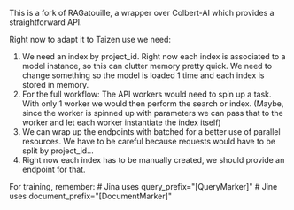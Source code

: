 This is a fork of RAGatouille, a wrapper over Colbert-AI which provides a straightforward API.

Right now to adapt it to Taizen use we need:
 1. We need an index by project_id. Right now each index is associated to a model instance, so this can clutter memory pretty quick. We need to change something so the model is loaded 1 time and each index is stored in memory.
 2. For the full workflow: The API workers would need to spin up a task. With only 1 worker we would then perform the search or index. (Maybe, since the worker is spinned up with parameters we can pass that to the worker and let each worker instantiate the index itself)
 3. We can wrap up the endpoints with batched for a better use of parallel resources. We have to be careful because requests would have to be split by project_id...
 4. Right now each index has to be manually created, we should provide an endpoint for that.

 For training, remember:
    # Jina uses query_prefix="[QueryMarker]"
    # Jine uses document_prefix="[DocumentMarker]"
